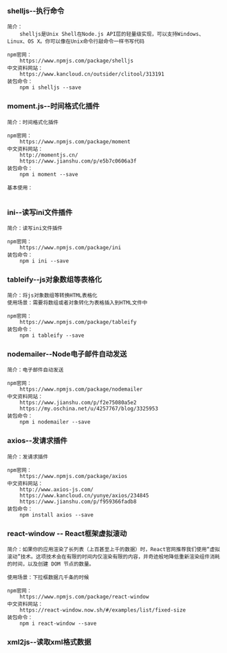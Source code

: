 ### shelljs--执行命令

```
简介：
	shelljs是Unix Shell在Node.js API层的轻量级实现，可以支持Windows、Linux、OS X。你可以像在Unix命令行敲命令一样书写代码

npm官网：
	https://www.npmjs.com/package/shelljs
中文资料网站：
	https://www.kancloud.cn/outsider/clitool/313191
装包命令：
	npm i shelljs --save

```



### moment.js--时间格式化插件

```
简介：时间格式化插件

npm官网：
	https://www.npmjs.com/package/moment
中文资料网站：
	http://momentjs.cn/
	https://www.jianshu.com/p/e5b7c0606a3f
装包命令：
	npm i moment --save
	
基本使用：
	
```



### ini--读写ini文件插件

```
简介：读写ini文件插件

npm官网：
	https://www.npmjs.com/package/ini
装包命令：
	npm i ini --save
```



### tableify--js对象数组等表格化

```
简介：将js对象数组等转换HTML表格化
使用场景：需要将数组或者对象转化为表格插入到HTML文件中

npm官网：
	https://www.npmjs.com/package/tableify
装包命令：
	npm i tableify --save
```



### nodemailer--Node电子邮件自动发送

```
简介：电子邮件自动发送

npm官网：
	https://www.npmjs.com/package/nodemailer
中文资料网站：
	https://www.jianshu.com/p/f2e75080a5e2
	https://my.oschina.net/u/4257767/blog/3325953
装包命令：
	npm i nodemailer --save
```



### axios--发请求插件

```
简介：发请求插件

npm官网：
	https://www.npmjs.com/package/axios
中文资料网站：
	http://www.axios-js.com/
	https://www.kancloud.cn/yunye/axios/234845
	https://www.jianshu.com/p/f959366fadb8
装包命令：
	npm install axios --save
```



### react-window -- React框架虚拟滚动

```
简介：如果你的应用渲染了长列表（上百甚至上千的数据）时，React官网推荐我们使用“虚拟滚动”技术。这项技术会在有限的时间内仅渲染有限的内容，并奇迹般地降低重新渲染组件消耗的时间，以及创建 DOM 节点的数量。

使用场景：下拉框数据几千条的时候

npm官网：
	https://www.npmjs.com/package/react-window
中文资料网站：
	https://react-window.now.sh/#/examples/list/fixed-size
装包命令：
	npm i react-window --save
```



### xml2js--读取xml格式数据

